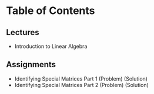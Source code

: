 # Table of Contents
## Lectures
- Introduction to Linear Algebra

## Assignments
- Identifying Special Matrices Part 1 (Problem) (Solution)
- Identifying Special Matrices Part 2 (Problem) (Solution)
